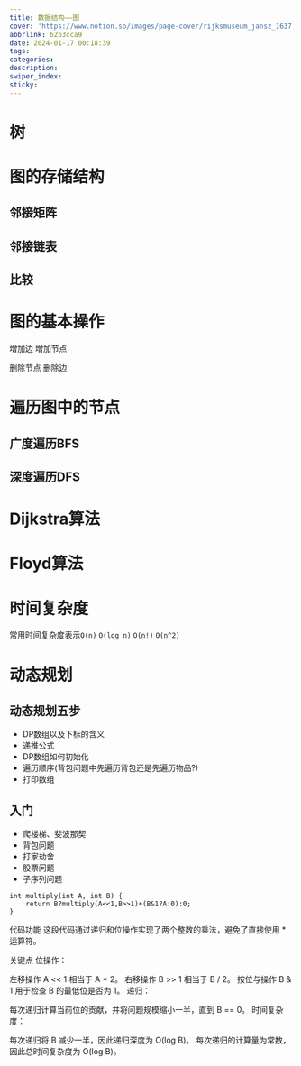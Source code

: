 ```yaml
---
title: 数据结构——图
cover: 'https://www.notion.so/images/page-cover/rijksmuseum_jansz_1637.jpg'
abbrlink: 62b3cca9
date: 2024-01-17 00:18:39
tags:
categories:
description:
swiper_index:
sticky:
---
```


# 树



# 图的存储结构

## 邻接矩阵



## 邻接链表

## 比较


# 图的基本操作

增加边
增加节点

删除节点
删除边

# 遍历图中的节点

## 广度遍历BFS



## 深度遍历DFS


# Dijkstra算法

# Floyd算法


# 时间复杂度

常用时间复杂度表示`O(n)` `O(log n)` `O(n!)` `O(n^2)`

# 动态规划

## 动态规划五步

- DP数组以及下标的含义
- 递推公式
- DP数组如何初始化
- 遍历顺序(背包问题中先遍历背包还是先遍历物品?)
- 打印数组

## 入门
 
 - 爬楼梯、斐波那契
 - 背包问题
 - 打家劫舍
 - 股票问题
 - 子序列问题



```
int multiply(int A, int B) {
    return B?multiply(A<<1,B>>1)+(B&1?A:0):0;
}
```
代码功能
这段代码通过递归和位操作实现了两个整数的乘法，避免了直接使用 * 运算符。

关键点
位操作：

左移操作 A << 1 相当于 A * 2。
右移操作 B >> 1 相当于 B / 2。
按位与操作 B & 1 用于检查 B 的最低位是否为 1。
递归：

每次递归计算当前位的贡献，并将问题规模缩小一半，直到 B == 0。
时间复杂度：

每次递归将 B 减少一半，因此递归深度为 O(log B)。
每次递归的计算量为常数，因此总时间复杂度为 O(log B)。
